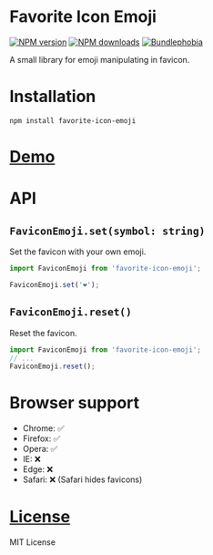 Favorite Icon Emoji
===================

[![NPM version](https://img.shields.io/npm/v/favorite-icon-emoji.svg?style=flat)](https://www.npmjs.com/package/favorite-icon-emoji)
[![NPM downloads](https://img.shields.io/npm/dm/favorite-icon-emoji.svg?style=flat)](https://www.npmjs.com/package/favorite-icon-emoji)
[![Bundlephobia](https://badgen.net/bundlephobia/minzip/favorite-icon-emoji)](https://bundlephobia.com/result?p=favorite-icon-emoji)

A small library for emoji manipulating in favicon.

# Installation
`npm install favorite-icon-emoji`

# [Demo](https://hcodes.github.io/favorite-icon/examples/emoji.html)

# API

## `FaviconEmoji.set(symbol: string)`
Set the favicon with your own emoji.

```js
import FaviconEmoji from 'favorite-icon-emoji';

FaviconEmoji.set('❤️');
```

## `FaviconEmoji.reset()`
Reset the favicon.

```js
import FaviconEmoji from 'favorite-icon-emoji';
// ...
FaviconEmoji.reset();
```

# Browser support
- Chrome: ✅
- Firefox: ✅
- Opera: ✅
- IE: ❌
- Edge: ❌
- Safari: ❌ (Safari hides favicons)

# [License](./LICENSE)
MIT License

